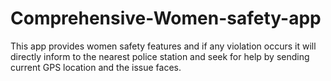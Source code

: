 # Comprehensive-Women-safety-app
This app provides women safety features and if any violation occurs it will directly inform to the nearest police station and seek for help by sending current GPS location and the issue faces.
